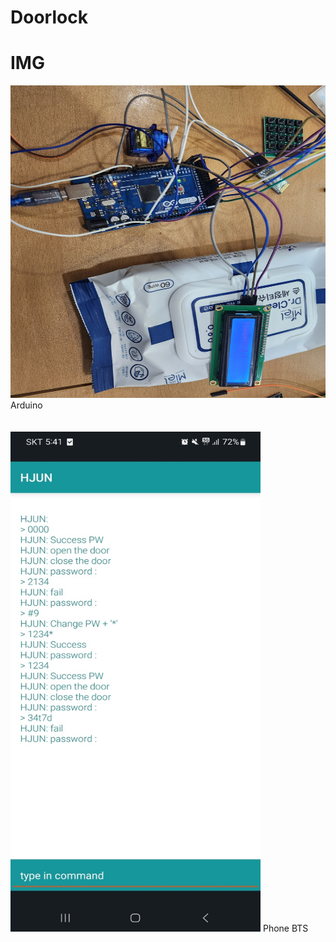 # Doorlock

# IMG

<img src="https://github.com/roving324/Doorlock/blob/main/image/arduino.jpg" width="700" height="500">
Arduino

<br/>
<br/>
<br/>

<img src="https://github.com/roving324/Doorlock/blob/main/image/phone.jpg" width="400" height="800">
Phone BTS

